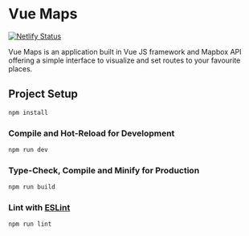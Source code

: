 # Vue Maps
[![Netlify Status](https://api.netlify.com/api/v1/badges/e835a322-2ee3-4e26-9299-d82e3c5f0a8f/deploy-status)](https://app.netlify.com/sites/vuemaps/deploys)

Vue Maps is an application built in Vue JS framework and Mapbox API offering a simple interface to visualize and set routes to your favourite places.

## Project Setup

```sh
npm install
```

### Compile and Hot-Reload for Development

```sh
npm run dev
```

### Type-Check, Compile and Minify for Production

```sh
npm run build
```

### Lint with [ESLint](https://eslint.org/)

```sh
npm run lint
```
